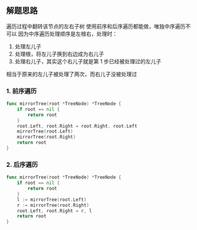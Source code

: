 <a name="KJI7y"></a>

## 解题思路

<a name="d61UJ"></a>

遍历过程中翻转该节点的左右子树
使用前序和后序遍历都能做，唯独中序遍历不可以
因为中序遍历处理顺序是左根右，处理时：

1. 处理左儿子
2. 处理根，将左儿子换到右边成为右儿子
3. 处理右儿子，其实这个右儿子就是第 1 步已经被处理过的左儿子

相当于原来的左儿子被处理了两次，而右儿子没被处理过

### 1. 前序遍历

```go
func mirrorTree(root *TreeNode) *TreeNode {
    if root == nil {
        return root
    }
    root.Left, root.Right = root.Right, root.Left
    mirrorTree(root.Left)
    mirrorTree(root.Right)
    return root
}
```

### 2. 后序遍历

```go
func mirrorTree(root *TreeNode) *TreeNode {
    if root == nil {
        return root
    }
    l := mirrorTree(root.Left)
    r := mirrorTree(root.Right)
    root.Left, root.Right = r, l
    return root
}
```

